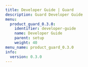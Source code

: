 ```yaml
---
title: Developer Guide | Guard
description: Guard Developer Guide
menu:
  product_guard_0.3.0:
    identifier: developer-guide
    name: Developer Guide
    parent: setup
    weight: 40
menu_name: product_guard_0.3.0
info:
  version: 0.3.0
---
```


